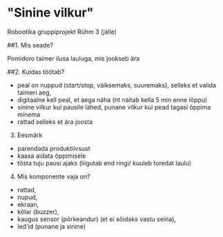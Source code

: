 # "Sinine vilkur"
Robootika gruppiprojekt
Rühm 3 (jälle)

##1. Mis seade?

Pomidoro taimer ilusa lauluga, mis jookseb ära

##2. Kuidas töötab?

- peal on nuppud (start/stop, väiksemaks, suuremaks), selleks et valida taimeri aeg,
- digitaalne kell peal, et aega näha (nt näitab kella 5 min enne lõppu)
- sinine vilkur kui pausile lähed, punane vilkur kui pead tagasi õppima minema
- rattad selleks et ära joosta

3. Eesmärk

- parendada produktiivsust
- kaasa aidata õppimisele
- tõsta tuju pausi ajaks (liigutab end ringi/ kuuleb toredat laulu)

4. Mis komponente vaja on?

- rattad,
- nupud,
- ekraan,
- kõlar (buzzer),
- kaugus sensor (põrkeandur) (et ei sõidaks vastu seina),
- led'id (punane ja sinine)
